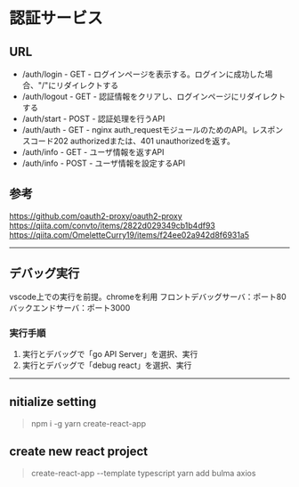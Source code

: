 # 認証サービス

## URL
* /auth/login  - GET  - ログインページを表示する。ログインに成功した場合、"/"にリダイレクトする
* /auth/logout - GET  - 認証情報をクリアし、ログインページにリダイレクトする
* /auth/start  - POST - 認証処理を行うAPI
* /auth/auth   - GET  - nginx auth_requestモジュールのためのAPI。レスポンスコード202 authorizedまたは、401 unauthorizedを返す。
* /auth/info   - GET  - ユーザ情報を返すAPI
* /auth/info   - POST - ユーザ情報を設定するAPI

## 参考
https://github.com/oauth2-proxy/oauth2-proxy
https://qiita.com/convto/items/2822d029349cb1b4df93
https://qiita.com/OmeletteCurry19/items/f24ee02a942d8f6931a5

-------------------------------------------------------------
## デバッグ実行
vscode上での実行を前提。chromeを利用
フロントデバッグサーバ：ポート80
バックエンドサーバ：ポート3000

### 実行手順
1. 実行とデバッグで「go API Server」を選択、実行
2. 実行とデバッグで「debug react」を選択、実行

-------------------------------------------------------------
## nitialize setting
> npm i -g yarn create-react-app

## create new react project
> create-react-app --template typescript
> yarn add bulma axios
